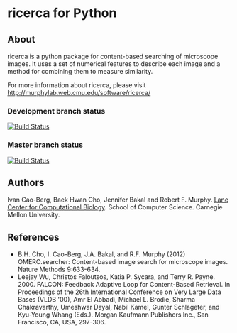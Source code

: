 ricerca for Python
==================

About
-----
ricerca is a python package for content-based searching of microscope images.  It uses a set of numerical features to describe each image and a method for combining them to measure similarity.

For more information about ricerca, please visit http://murphylab.web.cmu.edu/software/ricerca/

### Development branch status
[![Build Status](https://travis-ci.org/icaoberg/ricerca.svg?branch=dev)](https://travis-ci.org/icaoberg/ricerca)

### Master branch status
[![Build Status](https://travis-ci.org/icaoberg/ricerca.svg?branch=master)](https://travis-ci.org/icaoberg/ricerca)

Authors
-------
Ivan Cao-Berg, Baek Hwan Cho, Jennifer Bakal and Robert F. Murphy. [Lane Center for Computational Biology](http://lane.compbio.cmu.edu/). School of Computer Science. Carnegie Mellon University.

References
----------
* B.H. Cho, I. Cao-Berg, J.A. Bakal, and R.F. Murphy (2012) OMERO.searcher: Content-based image search for microscope images. Nature Methods 9:633-634.
* Leejay Wu, Christos Faloutsos, Katia P. Sycara, and Terry R. Payne. 2000. FALCON: Feedback Adaptive Loop for Content-Based Retrieval. In Proceedings of the 26th International Conference on Very Large Data Bases (VLDB '00), Amr El Abbadi, Michael L. Brodie, Sharma Chakravarthy, Umeshwar Dayal, Nabil Kamel, Gunter Schlageter, and Kyu-Young Whang (Eds.). Morgan Kaufmann Publishers Inc., San Francisco, CA, USA, 297-306.

